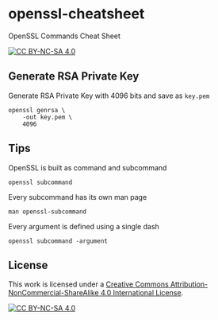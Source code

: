 # openssl-cheatsheet

OpenSSL Commands Cheat Sheet

[![CC BY-NC-SA 4.0][cc-by-nc-sa-shield]][cc-by-nc-sa]

## Generate RSA Private Key

Generate RSA Private Key with 4096 bits and save as `key.pem`

```
openssl genrsa \
    -out key.pem \
    4096
```

## Tips

OpenSSL is built as command and subcommand

```
openssl subcommand
```

Every subcommand has its own man page

```
man openssl-subcommand
```

Every argument is defined using a single dash

```
openssl subcommand -argument
```

## License

This work is licensed under a
[Creative Commons Attribution-NonCommercial-ShareAlike 4.0 International License][cc-by-nc-sa].

[![CC BY-NC-SA 4.0][cc-by-nc-sa-image]][cc-by-nc-sa]

[cc-by-nc-sa]: http://creativecommons.org/licenses/by-nc-sa/4.0/
[cc-by-nc-sa-image]: https://licensebuttons.net/l/by-nc-sa/4.0/88x31.png
[cc-by-nc-sa-shield]: https://img.shields.io/badge/License-CC%20BY--NC--SA%204.0-lightgrey.svg

